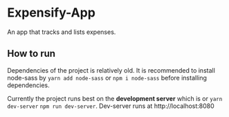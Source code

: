 # Expensify-App

An app that tracks and lists expenses.

## How to run

Dependencies of the project is relatively old. It is recommended to install node-sass by ```yarn add node-sass``` or ```npm i node-sass``` before installing dependencies.

Currently the project runs best on the **development server** which is or ```yarn dev-server``` ```npm run dev-server```. Dev-server runs at http://localhost:8080

